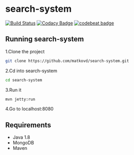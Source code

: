 # search-system
[![Build Status](https://travis-ci.org/matkovd/search-system.svg?branch=master)](https://travis-ci.org/matkovd/search-system)
[![Codacy Badge](https://api.codacy.com/project/badge/Grade/36782cd20b7b4baab023a7aaf58f3054)](https://www.codacy.com/app/daniil-matkov/search-system?utm_source=github.com&amp;utm_medium=referral&amp;utm_content=matkovd/search-system&amp;utm_campaign=Badge_Grade)
[![codebeat badge](https://codebeat.co/badges/eb935d4c-0371-4fd4-b284-ec69f20cac9b)](https://codebeat.co/projects/github-com-matkovd-search-system)  
## Running search-system  
1.Clone the project
```BASH
git clone https://github.com/matkovd/search-system.git
```
2.Cd into search-system
```BASH
cd search-system
```
3.Run it
```BASH
mvn jetty:run
```
4.Go to localhost:8080
## Requirements
* Java 1.8
* MongoDB
* Maven
